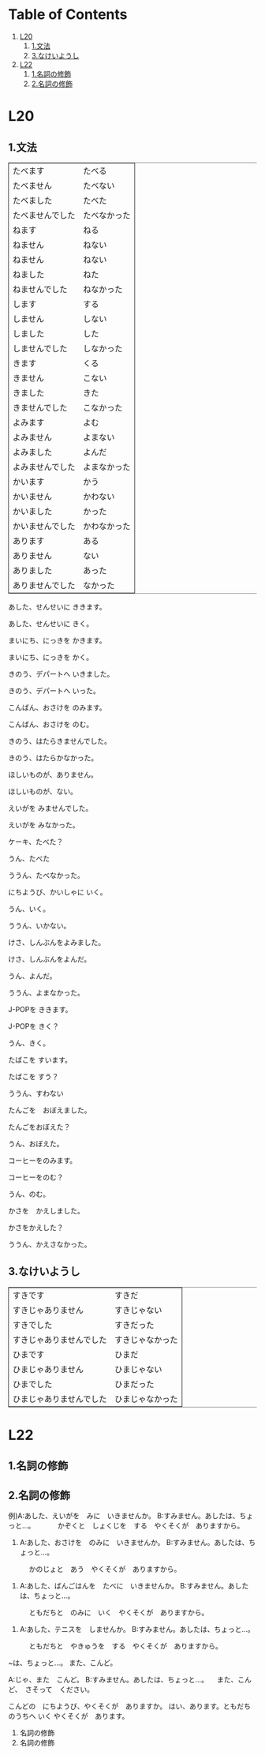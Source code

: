 
# Table of Contents

1.  [L20](#orge0370ac)
    1.  [1.文法](#orge1a302c)
    2.  [3.なけいようし](#orgeebae3c)
2.  [L22](#org3c1843f)
    1.  [1.名詞の修飾](#org52248de)
    2.  [2.名詞の修飾](#org76730f1)



<a id="orge0370ac"></a>

# L20


<a id="orge1a302c"></a>

## 1.文法

<table border="2" cellspacing="0" cellpadding="6" rules="groups" frame="hsides">


<colgroup>
<col  class="org-left" />

<col  class="org-left" />
</colgroup>
<tbody>
<tr>
<td class="org-left">たべます</td>
<td class="org-left">たべる</td>
</tr>


<tr>
<td class="org-left">たべません</td>
<td class="org-left">たべない</td>
</tr>


<tr>
<td class="org-left">たべました　</td>
<td class="org-left">たべた</td>
</tr>


<tr>
<td class="org-left">たべませんでした</td>
<td class="org-left">たべなかった</td>
</tr>


<tr>
<td class="org-left">ねます</td>
<td class="org-left">ねる</td>
</tr>


<tr>
<td class="org-left">ねません</td>
<td class="org-left">ねない</td>
</tr>


<tr>
<td class="org-left">ねません</td>
<td class="org-left">ねない</td>
</tr>


<tr>
<td class="org-left">ねました</td>
<td class="org-left">ねた</td>
</tr>


<tr>
<td class="org-left">ねませんでした</td>
<td class="org-left">ねなかった</td>
</tr>


<tr>
<td class="org-left">します</td>
<td class="org-left">する</td>
</tr>


<tr>
<td class="org-left">しません</td>
<td class="org-left">しない</td>
</tr>


<tr>
<td class="org-left">しました</td>
<td class="org-left">した</td>
</tr>


<tr>
<td class="org-left">しませんでした</td>
<td class="org-left">しなかった</td>
</tr>


<tr>
<td class="org-left">きます</td>
<td class="org-left">くる</td>
</tr>


<tr>
<td class="org-left">きません</td>
<td class="org-left">こない</td>
</tr>


<tr>
<td class="org-left">きました</td>
<td class="org-left">きた</td>
</tr>


<tr>
<td class="org-left">きませんでした</td>
<td class="org-left">こなかった</td>
</tr>


<tr>
<td class="org-left">よみます</td>
<td class="org-left">よむ</td>
</tr>


<tr>
<td class="org-left">よみません</td>
<td class="org-left">よまない</td>
</tr>


<tr>
<td class="org-left">よみました</td>
<td class="org-left">よんだ</td>
</tr>


<tr>
<td class="org-left">よみませんでした</td>
<td class="org-left">よまなかった</td>
</tr>


<tr>
<td class="org-left">かいます</td>
<td class="org-left">かう</td>
</tr>


<tr>
<td class="org-left">かいません</td>
<td class="org-left">かわない</td>
</tr>


<tr>
<td class="org-left">かいました</td>
<td class="org-left">かった</td>
</tr>


<tr>
<td class="org-left">かいませんでした</td>
<td class="org-left">かわなかった</td>
</tr>


<tr>
<td class="org-left">あります</td>
<td class="org-left">ある</td>
</tr>


<tr>
<td class="org-left">ありません</td>
<td class="org-left">ない</td>
</tr>


<tr>
<td class="org-left">ありました</td>
<td class="org-left">あった</td>
</tr>


<tr>
<td class="org-left">ありませんでした</td>
<td class="org-left">なかった</td>
</tr>
</tbody>
</table>

あした、せんせいに ききます。

あした、せんせいに きく。

まいにち、にっきを かきます。

まいにち、にっきを かく。

きのう、デパートへ いきました。

きのう、デパートへ いった。

こんばん、おさけを のみます。

こんばん、おさけを のむ。

きのう、はたらきませんでした。

きのう、はたらかなかった。

ほしいものが、ありません。

ほしいものが、ない。

えいがを みませんでした。

えいがを みなかった。

ケーキ、たべた？

うん、たべた

ううん、たべなかった。

にちようび、かいしゃに いく。

うん、いく。

ううん、いかない。

けさ、しんぶんをよみました。

けさ、しんぶんをよんだ。

うん、よんだ。

ううん、よまなかった。

J-POPを ききます。

J-POPを きく？

うん、きく。

たばこを すいます。

たばこを すう？

ううん、すわない

たんごを　おぼえました。

たんごをおぼえた？

うん、おぼえた。

コーヒーをのみます。

コーヒーをのむ？

うん、のむ。

かさを　かえしました。

かさをかえした？

ううん、かえさなかった。


<a id="orgeebae3c"></a>

## 3.なけいようし

<table border="2" cellspacing="0" cellpadding="6" rules="groups" frame="hsides">


<colgroup>
<col  class="org-left" />

<col  class="org-left" />
</colgroup>
<tbody>
<tr>
<td class="org-left">すきです</td>
<td class="org-left">すきだ</td>
</tr>


<tr>
<td class="org-left">すきじゃありません</td>
<td class="org-left">すきじゃない</td>
</tr>


<tr>
<td class="org-left">すきでした</td>
<td class="org-left">すきだった</td>
</tr>


<tr>
<td class="org-left">すきじゃありませんでした</td>
<td class="org-left">すきじゃなかった</td>
</tr>


<tr>
<td class="org-left">ひまです</td>
<td class="org-left">ひまだ</td>
</tr>


<tr>
<td class="org-left">ひまじゃありません</td>
<td class="org-left">ひまじゃない</td>
</tr>


<tr>
<td class="org-left">ひまでした</td>
<td class="org-left">ひまだった</td>
</tr>


<tr>
<td class="org-left">ひまじゃありませんでした</td>
<td class="org-left">ひまじゃなかった</td>
</tr>
</tbody>
</table>


<a id="org3c1843f"></a>

# L22


<a id="org52248de"></a>

## 1.名詞の修飾


<a id="org76730f1"></a>

## 2.名詞の修飾

例)A:あした、えいがを　みに　いきませんか。
   B:すみません。あしたは、ちょっと…。
　　　かぞくと　しょくじを　する　やくそくが　ありますから。

1.  A:あした、おさけを　のみに　いきませんか。
    B:すみません。あしたは、ちょっと…。

　　　かのじょと　あう　やくそくが　ありますから。

1.  A:あした、ばんごはんを　たべに　いきませんか。
    B:すみません。あしたは、ちょっと…。

　　　ともだちと　のみに　いく　やくそくが　ありますから。

1.  A:あした、テニスを　しませんか。
    B:すみません。あしたは、ちょっと…。

　　　ともだちと　やきゅうを　する　やくそくが　ありますから。

~は、ちょっと…。
また、こんど。

A:じゃ、また　こんど。
B:すみません。あしたは、ちょっと…。
　また、こんど、　さそって　ください。

こんどの　にちようび、やくそくが　ありますか。
はい、あります。ともだちのうちへ いく やくそくが　あります。

1.  名詞の修飾
2.  名詞の修飾

